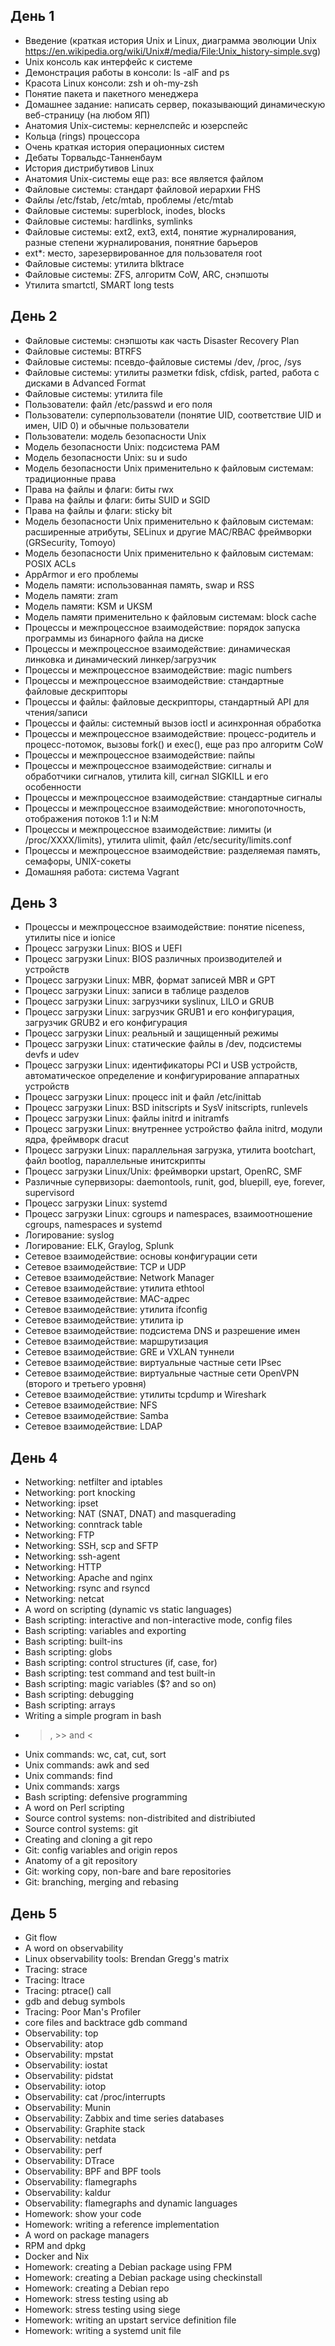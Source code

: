 ## День 1
* Введение (краткая история Unix и Linux, диаграмма эволюции Unix https://en.wikipedia.org/wiki/Unix#/media/File:Unix_history-simple.svg)
* Unix консоль как интерфейс к системе
* Демонстрация работы в консоли: ls -alF and ps
* Красота Linux консоли: zsh и oh-my-zsh
* Понятие пакета и пакетного менеджера
* Домашнее задание: написать сервер, показывающий динамическую веб-страницу (на любом ЯП)
* Анатомия Unix-системы: кернелспейс и юзерспейс
* Кольца (rings) процессора
* Очень краткая история операционных систем
* Дебаты Торвальдс-Танненбаум
* История дистрибутивов Linux
* Анатомия Unix-системы еще раз: все является файлом
* Файловые системы: стандарт файловой иерархии FHS
* Файлы /etc/fstab, /etc/mtab, проблемы /etc/mtab
* Файловые системы: superblock, inodes, blocks
* Файловые системы: hardlinks, symlinks
* Файловые системы: ext2, ext3, ext4, понятие журналирования, разные степени журналирования, понятние барьеров
* ext\*: место, зарезервированное для пользователя root
* Файловые системы: утилита blktrace
* Файловые системы: ZFS, алгоритм CoW, ARC, снэпшоты
* Утилита smartctl, SMART long tests

## День 2
* Файловые системы: снэпшоты как часть Disaster Recovery Plan
* Файловые системы: BTRFS
* Файловые системы: псевдо-файловые системы /dev, /proc, /sys
* Файловые системы: утилиты разметки fdisk, cfdisk, parted, работа с дисками в Advanced Format
* Файловые системы: утилита file
* Пользователи: файл /etc/passwd и его поля
* Пользователи: суперпользователи (понятие UID, соответствие UID и имен, UID 0) и обычные пользователи
* Пользователи: модель безопасности Unix
* Модель безопасности Unix: подсистема PAM
* Модель безопасности Unix: su и sudo
* Модель безопасности Unix применительно к файловым системам: традиционные права
* Права на файлы и флаги: биты rwx
* Права на файлы и флаги: биты SUID и SGID
* Права на файлы и флаги: sticky bit
* Модель безопасности Unix применительно к файловым системам: расширенные атрибуты, SELinux и другие MAC/RBAC фреймворки (GRSecurity, Tomoyo)
* Модель безопасности Unix применительно к файловым системам: POSIX ACLs
* AppArmor и его проблемы
* Модель памяти: использованная память, swap и RSS
* Модель памяти: zram
* Модель памяти: KSM и UKSM
* Модель памяти применительно к файловым системам: block cache
* Процессы и межпроцессное взаимодействие: порядок запуска программы из бинарного файла на диске
* Процессы и межпроцессное взаимодействие: динамическая линковка и динамический линкер/загрузчик
* Процессы и межпроцессное взаимодействие: magic numbers
* Процессы и межпроцессное взаимодействие: стандартные файловые дескрипторы
* Процессы и файлы: файловые дескрипторы, стандартный API для чтения/записи
* Процессы и файлы: системный вызов ioctl и асинхронная обработка
* Процессы и межпроцессное взаимодействие: процесс-родитель и процесс-потомок, вызовы fork() и exec(), еще раз про алгоритм CoW
* Процессы и межпроцессное взаимодействие: пайпы
* Процессы и межпроцессное взаимодействие: сигналы и обработчики сигналов, утилита kill, сигнал SIGKILL и его особенности
* Процессы и межпроцессное взаимодействие: стандартные сигналы
* Процессы и межпроцессное взаимодействие: многопоточность, отображения потоков 1:1 и N:M
* Процессы и межпроцессное взаимодействие: лимиты (и /proc/XXXX/limits), утилита ulimit, файл /etc/security/limits.conf
* Процессы и межпроцессное взаимодействие: разделяемая память, семафоры, UNIX-сокеты
* Домашняя работа: система Vagrant

## День 3
* Процессы и межпроцессное взаимодействие: понятие niceness, утилиты nice и ionice
* Процесс загрузки Linux: BIOS и UEFI
* Процесс загрузки Linux: BIOS различных производителей и устройств
* Процесс загрузки Linux: MBR, формат записей MBR и GPT
* Процесс загрузки Linux: записи в таблице разделов
* Процесс загрузки Linux: загрузчики syslinux, LILO и GRUB
* Процесс загрузки Linux: загрузчик GRUB1 и его конфигурация, загрузчик GRUB2 и его конфигурация
* Процесс загрузки Linux: реальный и защищенный режимы
* Процесс загрузки Linux: статические файлы в /dev, подсистемы devfs и udev
* Процесс загрузки Linux: идентификаторы PCI и USB устройств, автоматическое определение и конфигурирование аппаратных устройств
* Процесс загрузки Linux: процесс init и файл /etc/inittab
* Процесс загрузки Linux: BSD initscripts и SysV initscripts, runlevels
* Процесс загрузки Linux: файлы initrd и initramfs
* Процесс загрузки Linux: внутреннее устройство файла initrd, модули ядра, фреймворк dracut
* Процесс загрузки Linux: параллельная загрузка, утилита bootchart, файл bootlog, параллельные инитскрипты
* Процесс загрузки Linux/Unix: фреймворки upstart, OpenRC, SMF
* Различные супервизоры: daemontools, runit, god, bluepill, eye, forever, supervisord
* Процесс загрузки Linux: systemd
* Процесс загрузки Linux: cgroups и namespaces, взаимоотношение cgroups, namespaces и systemd
* Логирование: syslog
* Логирование: ELK, Graylog, Splunk
* Сетевое взаимодействие: основы конфигурации сети
* Сетевое взаимодействие: TCP и UDP
* Сетевое взаимодействие: Network Manager
* Сетевое взаимодействие: утилита ethtool
* Сетевое взаимодействие: MAC-адрес
* Сетевое взаимодействие: утилита ifconfig
* Сетевое взаимодействие: утилита ip
* Сетевое взаимодействие: подсистема DNS и разрешение имен
* Сетевое взаимодействие: маршрутизация
* Сетевое взаимодействие: GRE и VXLAN туннели
* Сетевое взаимодействие: виртуальные частные сети IPsec
* Сетевое взаимодействие: виртуальные частные сети OpenVPN (второго и третьего уровня)
* Сетевое взаимодействие: утилиты tcpdump и Wireshark
* Сетевое взаимодействие: NFS
* Сетевое взаимодействие: Samba
* Сетевое взаимодействие: LDAP

## День 4
* Networking: netfilter and iptables
* Networking: port knocking
* Networking: ipset
* Networking: NAT (SNAT, DNAT) and masquerading
* Networking: conntrack table
* Networking: FTP
* Networking: SSH, scp and SFTP
* Networking: ssh-agent
* Networking: HTTP
* Networking: Apache and nginx
* Networking: rsync and rsyncd
* Networking: netcat
* A word on scripting (dynamic vs static languages)
* Bash scripting: interactive and non-interactive mode, config files
* Bash scripting: variables and exporting
* Bash scripting: built-ins
* Bash scripting: globs
* Bash scripting: control structures (if, case, for)
* Bash scripting: test command and test built-in
* Bash scripting: magic variables ($? and so on)
* Bash scripting: debugging
* Bash scripting: arrays
* Writing a simple program in bash
* >, >> and <
* Unix commands: wc, cat, cut, sort
* Unix commands: awk and sed 
* Unix commands: find
* Unix commands: xargs
* Bash scripting: defensive programming
* A word on Perl scripting
* Source control systems: non-distribited and distribiuted
* Source control systems: git
* Creating and cloning a git repo
* Git: config variables and origin repos
* Anatomy of a git repository
* Git: working copy, non-bare and bare repositories
* Git: branching, merging and rebasing

## День 5
* Git flow
* A word on observability
* Linux observability tools: Brendan Gregg's matrix
* Tracing: strace
* Tracing: ltrace
* Tracing: ptrace() call
* gdb and debug symbols
* Tracing: Poor Man's Profiler
* core files and backtrace gdb command
* Observability: top
* Observability: atop
* Observability: mpstat
* Observability: iostat
* Observability: pidstat
* Observability: iotop
* Observability: cat /proc/interrupts
* Observability: Munin
* Observability: Zabbix and time series databases
* Observability: Graphite stack
* Observability: netdata
* Observability: perf
* Observability: DTrace
* Observability: BPF and BPF tools
* Observability: flamegraphs
* Observability: kaldur
* Observability: flamegraphs and dynamic languages
* Homework: show your code
* Homework: writing a reference implementation
* A word on package managers
* RPM and dpkg
* Docker and Nix
* Homework: creating a Debian package using FPM
* Homework: creating a Debian package using checkinstall
* Homework: creating a Debian repo
* Homework: stress testing using ab
* Homework: stress testing using siege
* Homework: writing an upstart service definition file
* Homework: writing a systemd unit file
